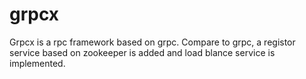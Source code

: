 # grpcx
Grpcx is a rpc framework based on grpc. Compare to grpc,  a registor service based on zookeeper is added and load blance service is implemented.
